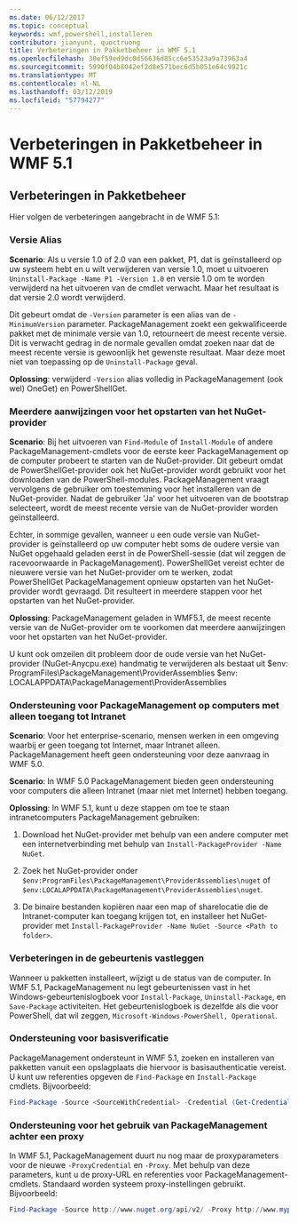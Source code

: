```yaml
---
ms.date: 06/12/2017
ms.topic: conceptual
keywords: wmf,powershell,installeren
contributor: jianyunt, quoctruong
title: Verbeteringen in Pakketbeheer in WMF 5.1
ms.openlocfilehash: 30ef59ed9dc0d56636d85cc6e53523a9a73963a4
ms.sourcegitcommit: 5990f04b8042ef2d8e571bec6d5b051e64c9921c
ms.translationtype: MT
ms.contentlocale: nl-NL
ms.lasthandoff: 03/12/2019
ms.locfileid: "57794277"
---
```

# <a name="improvements-to-package-management-in-wmf-51"></a>Verbeteringen in Pakketbeheer in WMF 5.1

## <a name="improvements-in-packagemanagement"></a>Verbeteringen in Pakketbeheer

Hier volgen de verbeteringen aangebracht in de WMF 5.1:

### <a name="version-alias"></a>Versie Alias

**Scenario**: Als u versie 1.0 of 2.0 van een pakket, P1, dat is geïnstalleerd op uw systeem hebt en u wilt verwijderen van versie 1.0, moet u uitvoeren `Uninstall-Package -Name P1 -Version 1.0` en versie 1.0 om te worden verwijderd na het uitvoeren van de cmdlet verwacht. Maar het resultaat is dat versie 2.0 wordt verwijderd.

Dit gebeurt omdat de `-Version` parameter is een alias van de `-MinimumVersion` parameter. PackageManagement zoekt een gekwalificeerde pakket met de minimale versie van 1.0, retourneert de meest recente versie. Dit is verwacht gedrag in de normale gevallen omdat zoeken naar dat de meest recente versie is gewoonlijk het gewenste resultaat. Maar deze moet niet van toepassing op de `Uninstall-Package` geval.

**Oplossing**: verwijderd `-Version` alias volledig in PackageManagement (ook wel) OneGet) en PowerShellGet.

### <a name="multiple-prompts-for-bootstrapping-the-nuget-provider"></a>Meerdere aanwijzingen voor het opstarten van het NuGet-provider

**Scenario**: Bij het uitvoeren van `Find-Module` of `Install-Module` of andere PackageManagement-cmdlets voor de eerste keer PackageManagement op de computer probeert te starten van de NuGet-provider. Dit gebeurt omdat de PowerShellGet-provider ook het NuGet-provider wordt gebruikt voor het downloaden van de PowerShell-modules. PackageManagement vraagt vervolgens de gebruiker om toestemming voor het installeren van de NuGet-provider. Nadat de gebruiker 'Ja' voor het uitvoeren van de bootstrap selecteert, wordt de meest recente versie van de NuGet-provider worden geïnstalleerd.

Echter, in sommige gevallen, wanneer u een oude versie van NuGet-provider is geïnstalleerd op uw computer hebt soms de oudere versie van NuGet opgehaald geladen eerst in de PowerShell-sessie (dat wil zeggen de racevoorwaarde in PackageManagement). PowerShellGet vereist echter de nieuwere versie van het NuGet-provider om te werken, zodat PowerShellGet PackageManagement opnieuw opstarten van het NuGet-provider wordt gevraagd. Dit resulteert in meerdere stappen voor het opstarten van het NuGet-provider.

**Oplossing**: PackageManagement geladen in WMF5.1, de meest recente versie van de NuGet-provider om te voorkomen dat meerdere aanwijzingen voor het opstarten van het NuGet-provider.

U kunt ook omzeilen dit probleem door de oude versie van het NuGet-provider (NuGet-Anycpu.exe) handmatig te verwijderen als bestaat uit $env: ProgramFiles\PackageManagement\ProviderAssemblies $env: LOCALAPPDATA\PackageManagement\ProviderAssemblies


### <a name="support-for-packagemanagement-on-computers-with-intranet-access-only"></a>Ondersteuning voor PackageManagement op computers met alleen toegang tot Intranet

**Scenario**: Voor het enterprise-scenario, mensen werken in een omgeving waarbij er geen toegang tot Internet, maar Intranet alleen. PackageManagement heeft geen ondersteuning voor deze aanvraag in WMF 5.0.

**Scenario**: In WMF 5.0 PackageManagement bieden geen ondersteuning voor computers die alleen Intranet (maar niet met Internet) hebben toegang.

**Oplossing**: In WMF 5.1, kunt u deze stappen om toe te staan intranetcomputers PackageManagement gebruiken:

1. Download het NuGet-provider met behulp van een andere computer met een internetverbinding met behulp van `Install-PackageProvider -Name NuGet`.

2. Zoek het NuGet-provider onder `$env:ProgramFiles\PackageManagement\ProviderAssemblies\nuget` of `$env:LOCALAPPDATA\PackageManagement\ProviderAssemblies\nuget`.

3. De binaire bestanden kopiëren naar een map of sharelocatie die de Intranet-computer kan toegang krijgen tot, en installeer het NuGet-provider met `Install-PackageProvider -Name NuGet -Source <Path to folder>`.


### <a name="event-logging-improvements"></a>Verbeteringen in de gebeurtenis vastleggen

Wanneer u pakketten installeert, wijzigt u de status van de computer. In WMF 5.1, PackageManagement nu legt gebeurtenissen vast in het Windows-gebeurtenislogboek voor `Install-Package`, `Uninstall-Package`, en `Save-Package` activiteiten. Het gebeurtenislogboek is dezelfde als die voor PowerShell, dat wil zeggen, `Microsoft-Windows-PowerShell, Operational`.

### <a name="support-for-basic-authentication"></a>Ondersteuning voor basisverificatie

PackageManagement ondersteunt in WMF 5.1, zoeken en installeren van pakketten vanuit een opslagplaats die hiervoor is basisauthenticatie vereist. U kunt uw referenties opgeven de `Find-Package` en `Install-Package` cmdlets. Bijvoorbeeld:

``` PowerShell
Find-Package -Source <SourceWithCredential> -Credential (Get-Credential)
```

### <a name="support-for-using-packagemanagement-behind-a-proxy"></a>Ondersteuning voor het gebruik van PackageManagement achter een proxy

In WMF 5.1, PackageManagement duurt nu nog maar de proxyparameters voor de nieuwe `-ProxyCredential` en `-Proxy`. Met behulp van deze parameters, kunt u de proxy-URL en referenties voor PackageManagement-cmdlets. Standaard worden systeem proxy-instellingen gebruikt. Bijvoorbeeld:

``` PowerShell
Find-Package -Source http://www.nuget.org/api/v2/ -Proxy http://www.myproxyserver.com -ProxyCredential (Get-Credential)
```
